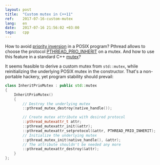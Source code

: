 ```yaml
---
layout: post
title:  "Custom mutex in C++11"
ref:    2017-07-16-custom-mutex
lang:   en
date:   2017-07-16 21:56:02 +03:00
tags:   cpp
---
```


How to avoid [priority
inversion](https://en.wikipedia.org/wiki/Priority_inversion) in a POSIX program?
Pthread allows to choose the protocol
[PTHREAD_PRIO_INHERIT](https://linux.die.net/man/3/pthread_mutexattr_setprotocol)
on a mutex. And how to use this feature in a standard C++
[mutex](http://www.cplusplus.com/reference/mutex/mutex/)?

It seems feasible to derive a custom mutex from `std::mutex`, while
reinitializing the underlying POSIX mutex in the constructor. That's a
non-portable hackery, yet program stability should prevail:

```C++
class InheritPrioMutex : public std::mutex
{
    InheritPrioMutex()
    {
        // Destroy the underlying mutex
        ::pthread_mutex_destroy(native_handle());

        // Create mutex attribute with desired protocol
        ::pthread_mutexattr_t attr;
        ::pthread_mutexattr_init(&attr);
        ::pthread_mutexattr_setprotocol(&attr, PTHREAD_PRIO_INHERIT);
        // Initialize the underlying mutex
        ::pthread_mutex_init(native_handle(), &attr);
        // The attribute shouldn't be needed any more
        ::pthread_mutexattr_destroy(&attr);
    }
};
```
